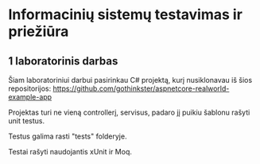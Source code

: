 # Informacinių sistemų testavimas ir priežiūra
## 1 laboratorinis darbas

Šiam laboratoriniui darbui pasirinkau C# projektą, kurį nusiklonavau iš šios repositorijos:
https://github.com/gothinkster/aspnetcore-realworld-example-app

Projektas turi ne vieną controllerį, servisus, padaro jį puikiu šablonu rašyti unit testus.

Testus galima rasti "tests" folderyje.

Testai rašyti naudojantis xUnit ir Moq.
